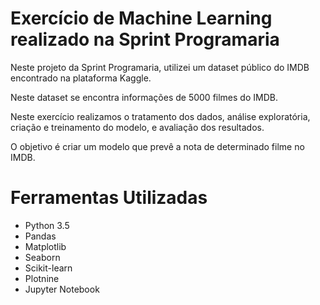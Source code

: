 <h1>Exercício de Machine Learning realizado na Sprint Programaria</h1>

Neste projeto da Sprint Programaria, utilizei um dataset público do IMDB encontrado na plataforma Kaggle. 
<p>Neste dataset se encontra informações de 5000 filmes do IMDB.</p>
<p>Neste exercício realizamos o tratamento dos dados, análise exploratória, criação e treinamento do modelo, e avaliação dos resultados. </p>
<p>O objetivo é criar um modelo que prevê a nota de determinado filme no IMDB.</p>


<h1>Ferramentas Utilizadas</h1>
<ul> 
  <li>Python 3.5</li>
  <li>Pandas</li>
  <li>Matplotlib</li>
  <li>Seaborn</li>
  <li>Scikit-learn</li>
  <li>Plotnine</li>
  <li>Jupyter Notebook</li></ul>
